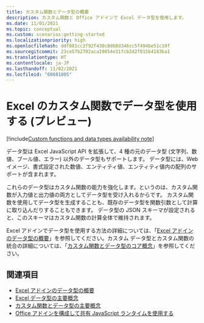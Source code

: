 ```yaml
---
title: カスタム関数とデータ型の概要
description: カスタム関数と Office アドインで Excel データ型を使用します。
ms.date: 11/01/2021
ms.topic: conceptual
ms.custom: scenarios:getting-started
ms.localizationpriority: high
ms.openlocfilehash: ddf881cc2f92f430c8d68d346cc5f494be51c19f
ms.sourcegitcommit: 23ce57b2702aca19054e31fcb2d2f015b4183ba1
ms.translationtype: HT
ms.contentlocale: ja-JP
ms.lasthandoff: 11/02/2021
ms.locfileid: "60681805"
---
```

# <a name="use-data-types-with-custom-functions-in-excel-preview"></a>Excel のカスタム関数でデータ型を使用する (プレビュー)

[!include[Custom functions and data types availability note](../includes/excel-custom-functions-data-types-note.md)]

データ型は Excel JavaScript API を拡張して、4 種の元のデータ型 (文字列、数値、ブール値、エラー) 以外のデータ型もサポートします。 データ型には、Web イメージ、書式設定された数値、エンティティ値、エンティティ値内の配列のサポートが含まれます。

これらのデータ型はカスタム関数の能力を強化します。というのは、カスタム関数が入力値と出力値の両方としてデータ型を受け入れるからです。 カスタム関数を使用してデータ型を生成することも、既存のデータ型を関数引数として計算に取り込んだりすることもできます。 データ型の JSON スキーマが設定されると、このスキーマはカスタム関数の計算全体で維持されます。

Excel アドインでデータ型を使用する方法の詳細については、「[Excel アドインのデータ型の概要](/excel-data-types-overview.md)」を参照してください。カスタム データ型とカスタム関数の統合の詳細については、「[カスタム関数とデータ型のコア概念](/custom-functions-data-types-concepts.md)」を参照してください。

## <a name="see-also"></a>関連項目

* [Excel アドインのデータ型の概要](/excel-data-types-overview.md)
* [Excel データ型の主要概念](/excel-data-types-concepts.md)
* [カスタム関数とデータ型の主要概念](/custom-functions-data-types-concepts.md)
* [Office アドインを構成して共有 JavaScript ランタイムを使用する](../develop/configure-your-add-in-to-use-a-shared-runtime.md)
